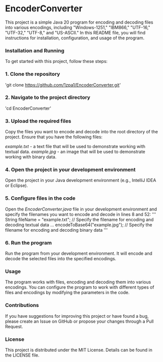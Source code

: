 # EncoderConverter
This project is a simple Java 20 program for encoding and decoding files into various encodings, including "Windows-1251," "IBM866," "UTF-16," "UTF-32," "UTF-8," and "US-ASCII." In this README file, you will find instructions for installation, configuration, and usage of the program.

### Installation and Running
To get started with this project, follow these steps:
### 1. Clone the repository
'git clone https://github.com/1zpa1/EncoderConverter.git'
### 2. Navigate to the project directory
'cd EncoderConverter'
### 3. Upload the required files
Copy the files you want to encode and decode into the root directory of the project. Ensure that you have the following files:

*example.txt* - a text file that will be used to demonstrate working with textual data.
*example.jpg* - an image that will be used to demonstrate working with binary data.
### 4. Open the project in your development environment
Open the project in your Java development environment (e.g., IntelliJ IDEA or Eclipse).
### 5. Configure files in the code
Open the *EncoderConverter.java* file in your development environment and specify the filenames you want to encode and decode in lines 8 and 52:
'''
String fileName = "example.txt"; // Specify the filename for encoding and decoding textual data
...
encodeToBase64("example.jpg"); // Specify the filename for encoding and decoding binary data
'''
### 6. Run the program
Run the program from your development environment. It will encode and decode the selected files into the specified encodings.
### Usage
The program works with files, encoding and decoding them into various encodings. You can configure the program to work with different types of files and encodings by modifying the parameters in the code.
### Contributions
If you have suggestions for improving this project or have found a bug, please create an Issue on GitHub or propose your changes through a Pull Request.
### License
This project is distributed under the MIT License. Details can be found in the LICENSE file.
